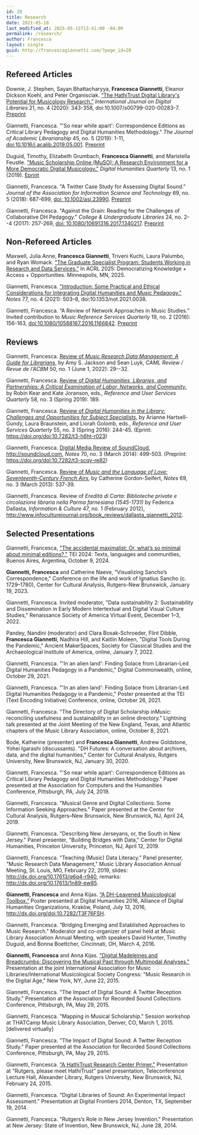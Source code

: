 ```yaml
---
id: 28
title: Research
date: 2021-05-18
last_modified_at: 2025-05-15T13:41:00 -04:00
permalink: /research/
author: Francesca
layout: single
guid: http://francescagiannetti.com/?page_id=28
---
```

## Refereed Articles

Downie, J. Stephen, Sayan Bhattacharyya, **Francesca Giannetti**, Eleanor Dickson Koehl, and Peter Organisciak. [“The HathiTrust Digital Library's Potential for Musicology Research.”](https://doi.org/10.1007/s00799-020-00283-7) _International Journal on Digital Libraries_ 21, no. 4 (2020): 343-358, doi:10.1007/s00799-020-00283-7. [Preprint](https://doi.org/doi:10.7282/t3-y1bk-wf87)

Giannetti, Francesca. "'So near while apart': Correspondence Editions as Critical Library Pedagogy and Digital Humanities Methodology." _The Journal of Academic Librarianship_ 45, no. 5 (2019): 1-11, [doi:10.1016/j.acalib.2019.05.001](https://doi.org/10.1016/j.acalib.2019.05.001). [Preprint](https://doi.org/10.7282/00000376)

Duguid, Timothy, Elizabeth Grumbach, **Francesca Giannetti**, and Maristella Feustle. ["Music Scholarship Online (MuSO): A Research Environment for a More Democratic Digital Musicology."](http://www.digitalhumanities.org/dhq/vol/13/1/000381/000381.html) _Digital Humanities Quarterly_ 13, no. 1 (2019). [Eprint](https://doi.org/doi:10.7282/t3-11d6-ee79)

Giannetti, Francesca. "A Twitter Case Study for Assessing Digital Sound." _Journal of the Association for Information Science and Technology_ 69, no. 5 (2018): 687-699, [doi: 10.1002/asi.23990](http://dx.doi.org/10.1002/asi.23990). [Preprint](https://doi.org/doi:10.7282/T37P92F7)

Giannetti, Francesca. "Against the Grain: Reading for the Challenges of Collaborative DH Pedagogy." _College & Undergraduate Libraries_ 24, no. 2--4 (2017): 257-269, [doi: 10.1080/10691316.2017.1340217](http://dx.doi.org/10.1080/10691316.2017.1340217). [Preprint](https://doi.org/doi:10.7282/T3VD72JN)

## Non-Refereed Articles

Maxwell, Julia Anne, **Francesca Giannetti**, Triveni Kuchi, Laura Palumbo, and Ryan Womack. [“The Graduate Specialist Program: Students Working in Research and Data Services.”](https://www.ala.org/sites/default/files/2025-03/TheGraduateSpecialistProgram.pdf) In ACRL 2025: Democratizing Knowledge + Access + Opportunities. Minneapolis, MN, 2025.

Giannetti, Francesca. ["Introduction: Some Practical and Ethical Considerations for Integrating Digital Humanities and Music Pedagogy."](https://doi.org/10.1353/not.2021.0038) _Notes_ 77, no. 4 (2021): 503–8, doi:10.1353/not.2021.0038.

Giannetti, Francesca. “A Review of Network Approaches in Music Studies.” Invited contribution to _Music Reference Services Quarterly_ 19, no. 2 (2016): 156-163, [doi:10.1080/10588167.2016.1166842](http://dx.doi.org/10.1080/10588167.2016.1166842). [Preprint](https://doi.org/doi:10.7282/T3FF3VGC)

## Reviews

Giannetti, Francesca. [Review of _Music Research Data Management: A Guide for Librarians_](https://caml.journals.yorku.ca/index.php/caml/article/view/40432), by Amy S. Jackson and Sean Luyk, _CAML Review / Revue de l'ACBM_ 50, no. 1 (June 1, 2022): 29--32.

Giannetti, Francesca. [Review of _Digital Humanities, Libraries, and Partnerships: A Critical Examination of Labor, Networks, and Community_](https://journals.ala.org/index.php/rusq/article/view/7048/9580), by Robin Kear and Kate Joranson, eds., _Reference and User Services Quarterly_ 58, no. 3 (Spring 2019): 189.

Giannetti, Francesca. [Review of _Digital Humanities in the Library: Challenges and Opportunities for Subject Specialists_](https://journals.ala.org/rusq/article/view/5940), by Arianne Hartsell-Gundy, Laura Braunstein, and Liorah Golomb, eds., _Reference and User Services Quarterly_ 55, no. 3 (Spring 2016): 244-45. (Eprint: <https://doi.org/doi:10.7282/t3-h6ht-r023>)

Giannetti, Francesca. [Digital Media Review of SoundCloud](http://muse.jhu.edu./journals/notes/v070/70.3.giannetti.html), http://soundcloud.com, _Notes_ 70, no. 3 (March 2014): 499-503. (Preprint: <https://doi.org/doi:10.7282/t3-scqy-re82>)

Giannetti, Francesca. [Review of _Music and the Language of Love: Seventeenth-Century French Airs_](http://muse.jhu.edu./journals/notes/v069/69.3.giannetti.html), by Catherine Gordon-Seifert, _Notes_ 69, no. 3 (March 2013): 537-39.

Giannetti, Francesca. Review of _Eredità di Carta: Biblioteche private e circolazione libraria nella Parma farnesiana (1545-1731)_ by Federica Dallasta, _Information & Culture_ 47, no. 1 (February 2012), <http://www.infoculturejournal.org/book_reviews/dallasta_giannetti_2012>.

## Selected Presentations

Giannetti, Francesca, ["The accidental maximalist: Or, what’s so minimal about minimal editions?,"](https://doi.org/10.5281/zenodo.14014076) TEI 2024: Texts, languages and communities, Buenos Aires, Argentina, October 9, 2024.

**Giannetti, Francesca** and Catherine Naeve, "Visualizing Sancho’s Correspondence," Conference on the life and work of Ignatius Sancho (c. 1729–1780), Center for Cultural Analysis, Rutgers–New Brunswick, January 19, 2023.

Giannetti, Francesca. Invited moderator, "Data sustainability 2: Sustainability and Dissemination in Early Modern Intertextual and Digital Visual Culture Studies," Renaissance Society of America Virtual Event, December 1–3, 2022.

Pandey, Nandini (moderator) and Clara Bosak-Schroeder, Flint Dibble, **Francesca Giannetti**, Nadhira Hill, and Kaitlin Moleen, "Digital Tools During the Pandemic," Ancient MakerSpaces, Society for Classical Studies and the Archaeological Institute of America, online, January 7, 2022.

Giannetti, Francesca. "'In an alien land': Finding Solace from Librarian-Led Digital Humanities Pedagogy in a Pandemic," Digital Commonwealth, online, October 29, 2021.

Giannetti, Francesca. "'In an alien land': Finding Solace from Librarian-Led Digital Humanities Pedagogy in a Pandemic," Poster presented at the TEI (Text Encoding Initiative) Conference, online, October 26, 2021.

Giannetti, Francesca. "The Directory of Digital Scholarship inMusic: reconciling usefulness and sustainability in an online directory." Lightning talk presented at the Joint Meeting of the New England, Texas, and Atlantic chapters of the Music Library Association, online, October 8, 2021.

Bode, Katherine (presenter) and **Francesca Giannetti**, Andrew Goldstone, Yohei Igarashi (discussants). "DH Futures: A conversation about archives, data, and the digital humanities," Center for Cultural Analysis, Rutgers University, New Brunswick, NJ, January 30, 2020.

Giannetti, Francesca. "'So near while apart': Correspondence Editions as Critical Library Pedagogy and Digital Humanities Methodology." Paper presented at the Association for Computers and the Humanities Conference, Pittsburgh, PA, July 24, 2019.

Giannetti, Francesca. "Musical Genre and Digital Collections: Some Information Seeking Approaches." Paper presented at the Center for Cultural Analysis, Rutgers–New Brunswick, New Brunswick, NJ, April 24, 2019.

Giannetti, Francesca. "Describing New Jerseyans, or, the South in New Jersey." Panel presenter, "Building Bridges with Data," Center for Digital Humanities, Princeton University, Princeton, NJ, April 12, 2019.

Giannetti, Francesca. "Teaching (Music) Data Literacy." Panel presenter, "Music Research Data Management," Music Library Association Annual Meeting, St. Louis, MO, February 22, 2019, slides: <http://dx.doi.org/10.17613/q6q4-r940>, remarks: <http://dx.doi.org/10.17613/1n89-ew85>.

**Giannetti, Francesca** and Anna Kijas. [“A DH-Leavened Musicological Toolbox.”](http://dh2016.adho.org/abstracts/22) Poster presented at Digital Humanities 2016, Alliance of Digital Humanities Organizations, Krakòw, Poland, July 13, 2016, <http://dx.doi.org/doi:10.7282/T3F76FSH>.

Giannetti, Francesca. “Bridging Emerging and Established Approaches to Music Research." Moderator and co-organizer of panel held at Music Library Association Annual Meeting, with speakers David Hunter, Timothy Duguid, and Bonna Boettcher, Cincinnati, OH, March 4, 2016.

**Giannetti, Francesca** and Anna Kijas. ["Digital Madeleines and Breadcrumbs: Discovering the Musical Past through Multimodal Analyses."](https://docs.google.com/presentation/d/1yckWJXH5YXozUqcKIIoWl-qdFOiziOTm4Pe9yiqwMGc/edit?usp=sharing) Presentation at the joint International Association for Music Libraries/International Musicological Society Congress: "Music Research in the Digital Age," New York, NY, June 22, 2015.

Giannetti, Francesca. "The Impact of Digital Sound: A Twitter Reception Study." Presentation at the Association for Recorded Sound Collections Conference, Pittsburgh, PA, May 29, 2015.

Giannetti, Francesca. "Mapping in Musical Scholarship." Session workshop at THATCamp Music Library Association, Denver, CO, March 1, 2015. [delivered virtually]

Giannetti, Francesca. "The Impact of Digital Sound: A Twitter Reception Study." Paper presented at the Association for Recorded Sound Collections Conference, Pittsburgh, PA, May 29, 2015.

Giannetti, Francesca. ["A HathiTrust Research Center Primer."](http://francescagiannetti.com/a-hathitrust-research-center-primer/) Presentation at "Rutgers, please meet HathiTrust" panel presentation, Teleconference Lecture Hall, Alexander Library, Rutgers University, New Brunswick, NJ, February 24, 2015.

Giannetti, Francesca. "Digital Libraries of Sound: An Experimental Impact Assessment." Presentation at Digital Frontiers 2014, Denton, TX, September 19, 2014.

Giannetti, Francesca. "Rutgers’s Role in New Jersey Invention." Presentation at New Jersey: State of Invention, New Brunswick, NJ, June 28, 2014.

<!-- old stuff 
Giannetti, Francesca. ["Open Uses of Sound Recordings and Images."](http://www.slideshare.net/FrancescaGiannetti/open-uses-of-sound-recordings-and-images) Presentation given at MOOC Staff Interest Group, University of Texas at Austin, June 24, 2013.
-->